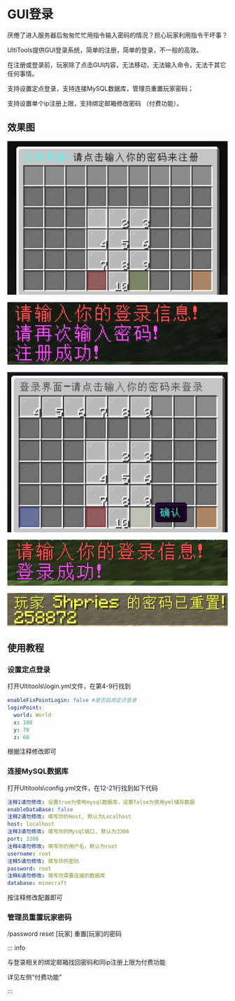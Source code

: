 # GUI登录

厌倦了进入服务器后匆匆忙忙用指令输入密码的情况？担心玩家利用指令干坏事？

UltiTools提供GUI登录系统，简单的注册，简单的登录，不一般的高效。

在注册或登录前，玩家除了点击GUI内容，无法移动，无法输入命令，无法干其它任何事情。

支持设置定点登录，支持连接MySQL数据库，管理员重置玩家密码；

支持设置单个ip注册上限，支持绑定邮箱修改密码 （付费功能）。

## 效果图

![](/assets/注册界面.png)

![](/assets/注册消息.png)

![](/assets/登录界面.png)

![](/assets/登录信息.png)

![](/assets/密码重置.png)

## 使用教程

### 设置定点登录

打开Ultitools\login.yml文件，在第4-9行找到

```yaml
enableFixPointLogin: false #是否启用定点登录
loginPoint:
  world: World
  x: 100
  y: 70
  z: 60
```

根据注释修改即可

### 连接MySQL数据库

打开Ultitools\config.yml文件，在12-21行找到如下代码

```yaml
注释1请勿修改: 设置true为使用mysql数据库，设置false为使用yml储存数据
enableDataBase: false
注释2请勿修改: 填写你的Host, 默认为Localhost
host: localhost
注释3请勿修改: 填写你的Mysql端口, 默认为3306
port: 3306
注释4请勿修改: 填写你的用户名，默认为root
username: root
注释5请勿修改: 填写你的密码
password: root
注释6请勿修改: 填写你需要连接的数据库
database: minecraft
```

按注释修改配置即可

### 管理员重置玩家密码

/password reset \[玩家\] 重置\[玩家\]的密码

::: info

与登录相关的绑定邮箱找回密码和同ip注册上限为付费功能

详见左侧“付费功能”

:::